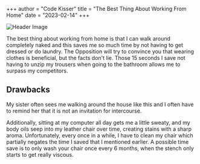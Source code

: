 +++
author = "Code Kisser"
title = "The Best Thing About Working From Home"
date = "2023-02-14"
+++
<!--more-->
![Header Image](https://imageio.forbes.com/specials-images/imageserve/60cd27d30b7e2b2f9f37d80b/Hello--can-I-help-you-/960x0.jpg?format=jpg&width=960)

The best thing about working from home is that I can walk around completely
naked and this saves me so much time by not having to get dressed or do laundry.
The Opposition will try to convince you that wearing clothes is beneficial, but
the facts don't lie. Those 15 seconds I save not having to unzip my trousers
when going to the bathroom allows me to surpass my competitors.

## Drawbacks

My sister often sees me walking around the house like this and I often have to
remind her that it is not an invitation for intercourse.

Additionally, sitting at my computer all day gets me a little sweaty, and my
body oils seep into my leather chair over time, creating stains with a sharp
aroma. Unfortunately, every once in a while, I have to clean my chair which
partially negates the time I saved that I mentioned earlier. A possible time
save is to only wash your chair once every 6 months, when the stench only starts
to get really viscous.
